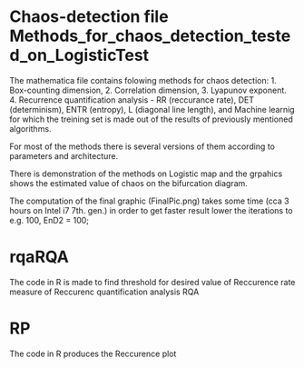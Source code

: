 # Chaos-detection file Methods_for_chaos_detection_tested_on_LogisticTest


The mathematica file contains folowing methods for chaos detection:  1. Box-counting dimension, 2. Correlation dimension, 3. Lyapunov exponent. 4. Recurrence quantification analysis - RR (reccurance rate), DET (determinism), ENTR (entropy), L (diagonal line length), and Machine learnig for which the treining set is made out of the results of previously mentioned algorithms.

For most of the methods there is several versions of them according to parameters and architecture.

There is demonstration of the methods on Logistic map and the grpahics shows the estimated value of chaos on the bifurcation diagram.


The computation of the final graphic (FinalPic.png) takes some time (cca 3 hours on Intel i7 7th. gen.) in order to get faster result lower the iterations to e.g. 100, EnD2 = 100;


# rqaRQA

The code in R is made to find threshold for desired value of Reccurence rate measure of Reccurenc quantification analysis RQA

# RP

The code in R produces the Reccurence plot
